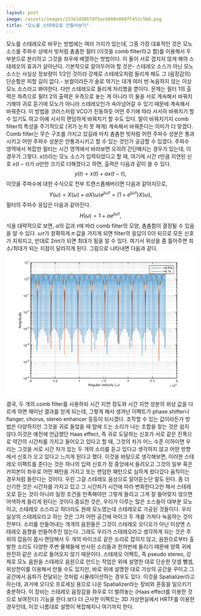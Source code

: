 ```yaml
---
layout: post
image: /assets/images/22343d38b7df5acb660e888ff451c5b0.png
title: "모노를 스테레오로 만들어보기"
---
```


모노를 스테레오로 바꾸는 방법에는 여러 가지가 있는데, 그중 가장 대표적인 것은 모노 소스를 주파수 상에서 빗처럼 촘촘한 필터 (이것을 comb filter라고 함)를 이용해서 두 부분으로 분리하고 그것을 좌우에 배열하는 방법이다. 이 둘이 서로 겹치지 않게 해야 스테레오의 효과가 살아난다. 
기본적으로 알아두어야 할 것은- 스테레오 소스가 아닌 모노 소스는 사실상 정보량이 1/2인 것이라 강제로 스테레오처럼 들리게 해도 그 (음장감의) 단순함은 피할 길이 없다.- 보컬이라든가 솔로 악기는 대개 여러 번 녹음하지 않는 이상 모노 소스라고 봐야한다. 다만 스테레오로 들리게 처리했을 뿐이다.
문제는 필터 1의 출력은 좌측으로 필터 2의 출력은 우측으로 놓는 게 아니라 이 둘을 서로 계속해서 바꿔치기해야 귀로 듣기에 모노가 아니라 스테레오인가 속아넘어갈 수 있기 때문에 계속해서 바꿔준다. 이 방법을 코러스처럼 VCO가 진동하듯 어떤 주기에 따라 서서히 바꿔치기 할 수 있기도 하고 아예 서서히 랜덤하게 바꿔치기 할 수도 있다. 말이 바꿔치기지 comb filter의 특성을 주기적으로 (귀가 눈치 못 채게) 계속해서 바꿔준다는 의미가 더 맞겠다.
Comb filter는 무슨 구조를 가지고 있길래 마치 촘촘한 빗처럼 어떤 주파수 성분은 통과시키고 어떤 주파수 성분은 안통과시키고 할 수 있는 것인가 궁금할 수 있겠다. 주파수 영역에서 복잡한 필터는 시간 영역에서 바라보면 오히려 간단해지는 경우가 있는데, 이 경우가 그렇다.
$x(t)$라는 모노 소스가 입력되었다고 할 때, 여기에 시간 $\tau$만큼 지연된 신호 $x(t-\tau)$가 $\alpha$만한 크기로 더해졌다고 하면, 출력은 다음과 같이 쓸 수 있다.
$$ y(t) = x(t) + \alpha x(t-\tau),$$
이것을 주파수에 대한 수식으로 전부 트랜스폼해버리면 다음과 같아지므로,
$$ Y(\omega) = X(\omega) + \alpha X(\omega) e^{j\omega \tau} = (1+e^{j\omega \tau}) X(\omega) ,$$
필터의 주파수 응답은 다음과 같아진다.
$$ H(\omega) = 1+\alpha e^{j\omega \tau}, $$
식을 대략적으로 보면, $\alpha$의 값과 $\tau$에 따라 comb filter의 모양, 촘촘함이 결정될 수 있음을 알 수 있다. $\omega \tau$가 정확하게 $\pi$ 값을 가지게 되면 filter의 응답이 0이 되므로 모든 신호가 지워지고, 반대로 $2n\pi$가 되면 최대가 됨을 알 수 있다. 여기서 위상을 좀 틀어주면 최소/최대가 되는 지점이 달라지게 된다. 그림으로 나타내면 다음과 같다.
![image](/assets/images/22343d38b7df5acb660e888ff451c5b0.png)





결국, 두 개의 comb filter를 사용하되 시간 지연 정도와 시간 지연 성분의 위상 값을 다르게 하면 재미난 결과를 얻게 되는데, 그렇게 해서 생겨난 이펙트가 phase shifter나 flanger, chorus, stereo enhancer 등등이 되시겠다. 조작할 수 있는 값이라든가 방법은 다양하지만 그것을 귀로 들었을 때 맘에 드는 소리가 나는 조합을 찾는 것은 쉽지 않다.이것은 예전에 언급했던 Haas effect, 즉 귀로 도달하는 신호가 서로 같은 진폭으로 약간의 시간차를 가지고 들어오고 있다고 할 때, 그것의 차가 어느 수준 이하이면 우리는 그것을 서로 시간 차가 있는 두 개의 소리를 듣고 있다고 생각하지 않고 어떤 방향에서 신호가 오고 있다고 느끼게 된다고 했다. 이것을 바탕으로 생각해보면, 이러한 스테레오 이펙트를 준다는 것은 하나의 입력 신호가 정 중앙에서 들려오고 그것의 일부 혹은 카피본이 좌우로 어떤 패턴을 가지고 또는 랜덤한 패턴으로 심하게 왔다갔다 움직이는 경우처럼 들린다는 것이다. 우린 그걸 스테레오 음상으로 알아듣는단 말도 된다. 좀 더 신기한 것은 시간차를 가지고 있고 그 시간차가 시간에 따라 변화한다고만 해서 스테레오로 듣는 것이 아니라 일정 조건을 만족해야만 그렇게 들리고 그게 잘 들어맞지 않으면 어색하게 들리게 된다는 것이다.중요한 것은, 우리가 다루는 많은 소스들이 대부분 모노이고, 스테레오 소스라고 하더라도 원래 모노였는데 스테레오로 가공된 것들이다. 우리 실상의 스테레오라고 하는 것은 그저 어떤 공간에 마이크 두 개를 가져다 녹음하는 것이 전부다. 소리를 만들어내는 개개의 음원들은 그것이 스테레오 오디오가 아닌 이상엔 스테레오 음향을 만들어주진 않는다. 그래도 우리가 스테레오라고 생각하게 되는 것은 주위의 잡음이 몹시 랜덤해서 두 개의 마이크로 같은 소리로 잡히지 않고, 음원으로부터 출발한 소리도 다양한 주변 물체들에 반사된 소리들과 한꺼번에 들리기 때문에 양쪽 귀에 완전히 같은 소리로 들어오지 않기 때문이다. 스테레오 이펙트, 즉 pseudo stereo, 강제로 모노 음원을 스테레오 음원으로 만드는 작업은 위에 설명한 대로 단순한 덧셈 뺄셈, 위상천이를 이용해서 만들 수도 있지만, 바로 위에 설명한 대로 가상의 공간을 꾸미고 그 공간에서 음파가 전달되는 것처럼 시뮬레이션하는 경우도 있다. 이것을 Spatializer라고 하는데, 과거에 오디오 프로세싱 용으로 나온 Spatializer라는 장비와 혼동을 일으키기 충분하다. 이 장비는 스테레오 음장감을 좌우로 더 벌려놓는 (Haas effect를 이용한 것으로 보여진다) 기능을 한다.보다 더 근사한 이펙트는 3D 가상현실에서 HRTF를 이용한 경우인데, 이것 나름대로 설명이 복잡해지니 여기까지 한다.




